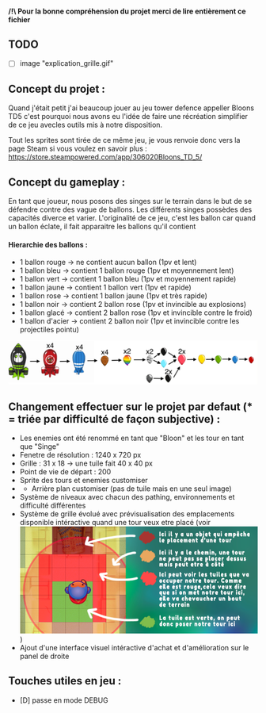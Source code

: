#### /!\ Pour la bonne compréhension du projet merci de lire entièrement ce fichier

## TODO

-   [ ] image "explication_grille.gif"

## Concept du projet :

Quand j'était petit j'ai beaucoup jouer au jeu tower defence appeller Bloons TD5 c'est pourquoi nous avons eu l'idée de faire une récréation simplifier de ce jeu avecles outils mis à notre disposition.

Tout les sprites sont tirée de ce même jeu, je vous renvoie donc vers la page Steam si vous voulez en savoir plus : https://store.steampowered.com/app/306020Bloons_TD_5/

## Concept du gameplay :

En tant que joueur, nous posons des singes sur le terrain dans le but de se défendre contre des vague de ballons. Les différents singes possèdes des capacités diverce et varier. L'originalité de ce jeu, c'est les ballon car quand un ballon éclate, il fait apparaitre les ballons qu'il contient

#### Hierarchie des ballons :

-   1 ballon rouge -> ne contient aucun ballon (1pv et lent)
-   1 ballon bleu -> contient 1 ballon rouge (1pv et moyennement lent)
-   1 ballon vert -> contient 1 ballon bleu (1pv et moyennement rapide)
-   1 ballon jaune -> contient 1 ballon vert (1pv et rapide)
-   1 ballon rose -> contient 1 ballon jaune (1pv et très rapide)
-   1 ballon noir -> contient 2 ballon rose (1pv et invincible au explosions)
-   1 ballon glacé -> contient 2 ballon rose (1pv et invincible contre le froid)
-   1 ballon d'acier -> contient 2 ballon noir (1pv et invincible contre les projectiles pointu)

![Image d'explication des ballons](/explication_ballon.png)

## Changement effectuer sur le projet par defaut (\* = triée par difficulté de façon subjective) :

-   Les enemies ont été renommé en tant que "Bloon" et les tour en tant que "Singe"
-   Fenetre de résolution : 1240 x 720 px
-   Grille : 31 x 18 -> une tuile fait 40 x 40 px
-   Point de vie de départ : 200
-   Sprite des tours et enemies customiser
-   -   Arrière plan customiser (pas de tuile mais en une seul image)
-   Système de niveaux avec chacun des pathing, environnements et difficulté différentes
-   Système de grille évolué avec prévisualisation des emplacements disponible intéractive quand une tour veux etre placé (voir ![Image d'explication grille](/explication_grille.png))
-   Ajout d'une interface visuel intéractive d'achat et d'amélioration sur le panel de droite

## Touches utiles en jeu :

-   [D] passe en mode DEBUG
